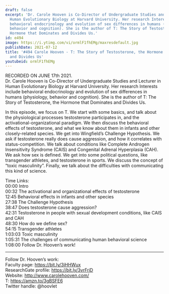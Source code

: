 ```yaml
---
draft: false
excerpt: 'Dr. Carole Hooven is Co-Director of Undergraduate Studies and Lecturer in
  Human Evolutionary Biology at Harvard University. Her research Interests include
  behavioral endocrinology and evolution of sex differences in humans (physiology,
  behavior and cognition). She is the author of T: The Story of Testosterone, the
  Hormone that Dominates and Divides Us.'
id: e494
image: https://i.ytimg.com/vi/ormlF1fhEMg/maxresdefault.jpg
publishDate: 2021-07-12
title: '#494 Carole Hooven - T: The Story of Testosterone, the Hormone that Dominates
  and Divides Us'
youtubeid: ormlF1fhEMg
---
```

RECORDED ON JUNE 17th 2021.  
Dr. Carole Hooven is Co-Director of Undergraduate Studies and Lecturer in Human Evolutionary Biology at Harvard University. Her research Interests include behavioral endocrinology and evolution of sex differences in humans (physiology, behavior and cognition). She is the author of T: The Story of Testosterone, the Hormone that Dominates and Divides Us.

In this episode, we focus on T. We start with some basics, and talk about the physiological processes testosterone participates in, and the activational-organizational paradigm. We then discuss the behavioral effects of testosterone, and what we know about them in infants and other closely-related species. We get into Wingfield’s Challenge Hypothesis. We ask if testosterone really does cause aggression, and how it correlates with status-competition. We talk about conditions like Complete Androgen Insensitivity Syndrome (CAIS) and Congenital Adrenal Hyperplasia (CAH). We ask how sex is defined. We get into some political questions, like transgender athletes, and testosterone in sports. We discuss the concept of “toxic masculinity”. Finally, we talk about the difficulties with communicating this kind of science.

Time Links:  
00:00  Intro  
00:32  The activational and organizational effects of testosterone  
12:45  Behavioral effects in infants and other species  
27:38  The Challenge Hypothesis  
38:47  Does testosterone cause aggression?  
42:31  Testosterone in people with sexual development conditions, like CAIS and CAH  
48:30  How do we define sex?  
54:15  Transgender athletes  
1:03:03  Toxic masculinity  
1:05:31  The challenges of communicating human behavioral science  
1:08:00  Follow Dr. Hooven’s work!

---

Follow Dr. Hooven’s work:  
Faculty page: https://bit.ly/3iHHWux  
ResearchGate profile: https://bit.ly/3vrFriD  
Website: http://www.carolehooven.com/  
T: https://amzn.to/3gBSFE6  
Twitter handle: @hoovlet
